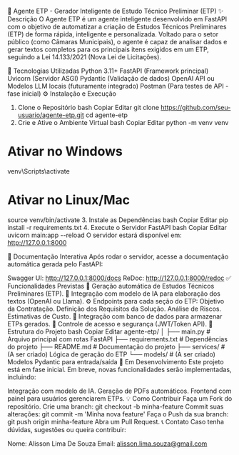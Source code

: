 🧠 Agente ETP - Gerador Inteligente de Estudo Técnico Preliminar (ETP)
✨ Descrição
O Agente ETP é um agente inteligente desenvolvido em FastAPI com o objetivo de automatizar a criação de Estudos Técnicos Preliminares (ETP) de forma rápida, inteligente e personalizada. Voltado para o setor público (como Câmaras Municipais), o agente é capaz de analisar dados e gerar textos completos para os principais itens exigidos em um ETP, seguindo a Lei 14.133/2021 (Nova Lei de Licitações).

🚀 Tecnologias Utilizadas
Python 3.11+
FastAPI (Framework principal)
Uvicorn (Servidor ASGI)
Pydantic (Validação de dados)
OpenAI API ou Modelos LLM locais (futuramente integrado)
Postman (Para testes de API - fase inicial)
⚙️ Instalação e Execução
1. Clone o Repositório
bash
Copiar
Editar
git clone https://github.com/seu-usuario/agente-etp.git
cd agente-etp
2. Crie e Ative o Ambiente Virtual
bash
Copiar
Editar
python -m venv venv
# Ativar no Windows
venv\Scripts\activate
# Ativar no Linux/Mac
source venv/bin/activate
3. Instale as Dependências
bash
Copiar
Editar
pip install -r requirements.txt
4. Execute o Servidor FastAPI
bash
Copiar
Editar
uvicorn main:app --reload
O servidor estará disponível em: http://127.0.0.1:8000

📖 Documentação Interativa
Após rodar o servidor, acesse a documentação automática gerada pelo FastAPI:

Swagger UI: http://127.0.0.1:8000/docs
ReDoc: http://127.0.0.1:8000/redoc
✅ Funcionalidades Previstas
 📑 Geração automática de Estudos Técnicos Preliminares (ETP).
 🧠 Integração com modelo de IA para elaboração dos textos (OpenAI ou Llama).
 ⚙️ Endpoints para cada seção do ETP:
 Objetivo da Contratação.
 Definição dos Requisitos da Solução.
 Análise de Riscos.
 Estimativas de Custo.
 💾 Integração com banco de dados para armazenar ETPs gerados.
 🔐 Controle de acesso e segurança (JWT/Token API).
📂 Estrutura do Projeto
bash
Copiar
Editar
agente-etp/
│
├── main.py                # Arquivo principal com rotas FastAPI
├── requirements.txt       # Dependências do projeto
├── README.md              # Documentação do projeto
├── services/              # (A ser criado) Lógica de geração do ETP
└── models/                # (A ser criado) Modelos Pydantic para entrada/saída
🚧 Em Desenvolvimento
Este projeto está em fase inicial. Em breve, novas funcionalidades serão implementadas, incluindo:

Integração com modelo de IA.
Geração de PDFs automáticos.
Frontend com painel para usuários gerenciarem ETPs.
💡 Como Contribuir
Faça um Fork do repositório.
Crie uma branch: git checkout -b minha-feature
Commit suas alterações: git commit -m 'Minha nova feature'
Faça o Push da sua branch: git push origin minha-feature
Abra um Pull Request.
📞 Contato
Caso tenha dúvidas, sugestões ou queira contribuir:

Nome: Alisson Lima De Souza
Email: alisson.lima.souza@gmail.com

